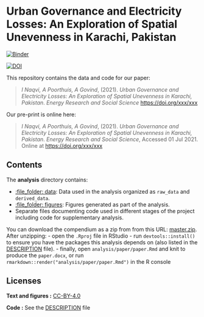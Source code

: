 
<!-- README.md is generated from README.Rmd. Please edit that file -->

# Urban Governance and Electricity Losses: An Exploration of Spatial Unevenness in Karachi, Pakistan

[![Binder](https://mybinder.org/badge_logo.svg)](https://mybinder.org/v2/gh/ijlalnaqvi/electricitylossgovernance/main?urlpath=rstudio)

[![DOI](https://zenodo.org/badge/375868242.svg)](https://zenodo.org/badge/latestdoi/375868242)

This repository contains the data and code for our paper:

> *I Naqvi, A Poorthuis, A Govind*, (2021). *Urban Governance and
> Electricity Losses: An Exploration of Spatial Unevenness in Karachi,
> Pakistan*. *Energy Research and Social Science*
> <https://doi.org/xxx/xxx>

Our pre-print is online here:

> *I Naqvi, A Poorthuis, A Govind*, (2021). *Urban Governance and
> Electricity Losses: An Exploration of Spatial Unevenness in Karachi,
> Pakistan*. *Energy Research and Social Science*, Accessed 01 Jul 2021.
> Online at <https://doi.org/xxx/xxx>

## Contents

The **analysis** directory contains:

-   [:file\_folder: data](/analysis/data): Data used in the analysis
    organized as `raw_data` and `derived_data`.
-   [:file\_folder: figures](/analysis/figures): Figures generated as
    part of the analysis.
-   Separate files documenting code used in different stages of the
    project including code for supplementary analysis.

You can download the compendium as a zip from from this URL:
[master.zip](/archive/master.zip). After unzipping: - open the `.Rproj`
file in RStudio - run `devtools::install()` to ensure you have the
packages this analysis depends on (also listed in the
[DESCRIPTION](/DESCRIPTION) file). - finally, open
`analysis/paper/paper.Rmd` and knit to produce the `paper.docx`, or run
`rmarkdown::render("analysis/paper/paper.Rmd")` in the R console

## Licenses

**Text and figures :**
[CC-BY-4.0](http://creativecommons.org/licenses/by/4.0/)

**Code :** See the [DESCRIPTION](DESCRIPTION) file

